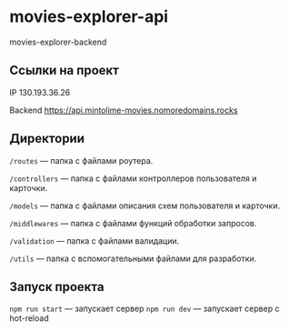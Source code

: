 # movies-explorer-api
movies-explorer-backend

## Ссылки на проект

IP 130.193.36.26

Backend https://api.mintolime-movies.nomoredomains.rocks

## Директории

`/routes` — папка с файлами роутера.

`/controllers` — папка с файлами контроллеров пользователя и карточки.

`/models` — папка с файлами описания схем пользователя и карточки.

`/middlewares` — папка с файлами функций обработки запросов.

`/validation` —  папка с файлами валидации.

`/utils` —  папка с вспомогательными файлами для разработки.

## Запуск проекта

`npm run start` — запускает сервер
`npm run dev` — запускает сервер с hot-reload
